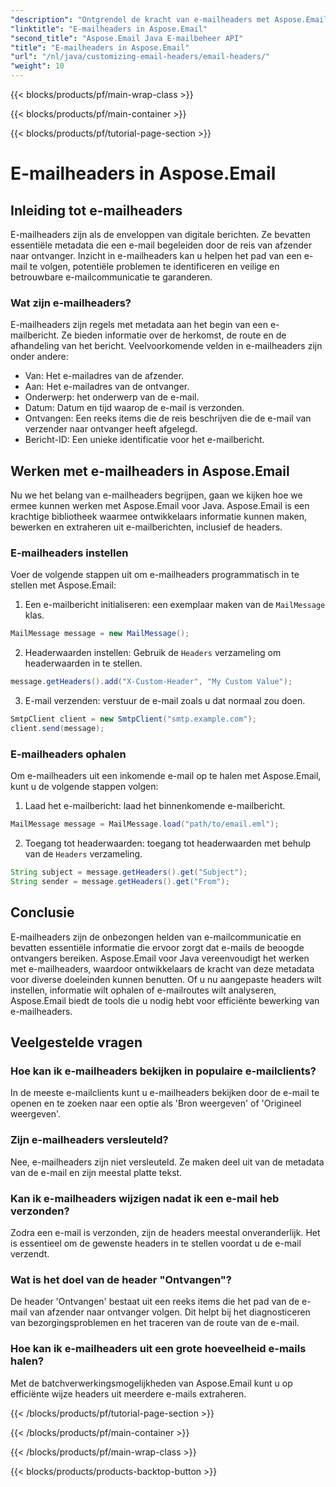 ```yaml
---
"description": "Ontgrendel de kracht van e-mailheaders met Aspose.Email voor Java. Leer hoe u moeiteloos e-mailheaders kunt instellen en ophalen."
"linktitle": "E-mailheaders in Aspose.Email"
"second_title": "Aspose.Email Java E-mailbeheer API"
"title": "E-mailheaders in Aspose.Email"
"url": "/nl/java/customizing-email-headers/email-headers/"
"weight": 10
---
```


{{< blocks/products/pf/main-wrap-class >}}

{{< blocks/products/pf/main-container >}}

{{< blocks/products/pf/tutorial-page-section >}}

# E-mailheaders in Aspose.Email


## Inleiding tot e-mailheaders

E-mailheaders zijn als de enveloppen van digitale berichten. Ze bevatten essentiële metadata die een e-mail begeleiden door de reis van afzender naar ontvanger. Inzicht in e-mailheaders kan u helpen het pad van een e-mail te volgen, potentiële problemen te identificeren en veilige en betrouwbare e-mailcommunicatie te garanderen.

### Wat zijn e-mailheaders?

E-mailheaders zijn regels met metadata aan het begin van een e-mailbericht. Ze bieden informatie over de herkomst, de route en de afhandeling van het bericht. Veelvoorkomende velden in e-mailheaders zijn onder andere:

- Van: Het e-mailadres van de afzender.
- Aan: Het e-mailadres van de ontvanger.
- Onderwerp: het onderwerp van de e-mail.
- Datum: Datum en tijd waarop de e-mail is verzonden.
- Ontvangen: Een reeks items die de reis beschrijven die de e-mail van verzender naar ontvanger heeft afgelegd.
- Bericht-ID: Een unieke identificatie voor het e-mailbericht.

## Werken met e-mailheaders in Aspose.Email

Nu we het belang van e-mailheaders begrijpen, gaan we kijken hoe we ermee kunnen werken met Aspose.Email voor Java. Aspose.Email is een krachtige bibliotheek waarmee ontwikkelaars informatie kunnen maken, bewerken en extraheren uit e-mailberichten, inclusief de headers.

### E-mailheaders instellen

Voer de volgende stappen uit om e-mailheaders programmatisch in te stellen met Aspose.Email:

1. Een e-mailbericht initialiseren: een exemplaar maken van de `MailMessage` klas.

```java
MailMessage message = new MailMessage();
```

2. Headerwaarden instellen: Gebruik de `Headers` verzameling om headerwaarden in te stellen.

```java
message.getHeaders().add("X-Custom-Header", "My Custom Value");
```

3. E-mail verzenden: verstuur de e-mail zoals u dat normaal zou doen.

```java
SmtpClient client = new SmtpClient("smtp.example.com");
client.send(message);
```

### E-mailheaders ophalen

Om e-mailheaders uit een inkomende e-mail op te halen met Aspose.Email, kunt u de volgende stappen volgen:

1. Laad het e-mailbericht: laad het binnenkomende e-mailbericht.

```java
MailMessage message = MailMessage.load("path/to/email.eml");
```

2. Toegang tot headerwaarden: toegang tot headerwaarden met behulp van de `Headers` verzameling.

```java
String subject = message.getHeaders().get("Subject");
String sender = message.getHeaders().get("From");
```

## Conclusie

E-mailheaders zijn de onbezongen helden van e-mailcommunicatie en bevatten essentiële informatie die ervoor zorgt dat e-mails de beoogde ontvangers bereiken. Aspose.Email voor Java vereenvoudigt het werken met e-mailheaders, waardoor ontwikkelaars de kracht van deze metadata voor diverse doeleinden kunnen benutten. Of u nu aangepaste headers wilt instellen, informatie wilt ophalen of e-mailroutes wilt analyseren, Aspose.Email biedt de tools die u nodig hebt voor efficiënte bewerking van e-mailheaders.

## Veelgestelde vragen

### Hoe kan ik e-mailheaders bekijken in populaire e-mailclients?

In de meeste e-mailclients kunt u e-mailheaders bekijken door de e-mail te openen en te zoeken naar een optie als 'Bron weergeven' of 'Origineel weergeven'.

### Zijn e-mailheaders versleuteld?

Nee, e-mailheaders zijn niet versleuteld. Ze maken deel uit van de metadata van de e-mail en zijn meestal platte tekst.

### Kan ik e-mailheaders wijzigen nadat ik een e-mail heb verzonden?

Zodra een e-mail is verzonden, zijn de headers meestal onveranderlijk. Het is essentieel om de gewenste headers in te stellen voordat u de e-mail verzendt.

### Wat is het doel van de header "Ontvangen"?

De header 'Ontvangen' bestaat uit een reeks items die het pad van de e-mail van afzender naar ontvanger volgen. Dit helpt bij het diagnosticeren van bezorgingsproblemen en het traceren van de route van de e-mail.

### Hoe kan ik e-mailheaders uit een grote hoeveelheid e-mails halen?

Met de batchverwerkingsmogelijkheden van Aspose.Email kunt u op efficiënte wijze headers uit meerdere e-mails extraheren.

{{< /blocks/products/pf/tutorial-page-section >}}

{{< /blocks/products/pf/main-container >}}

{{< /blocks/products/pf/main-wrap-class >}}

{{< blocks/products/products-backtop-button >}}